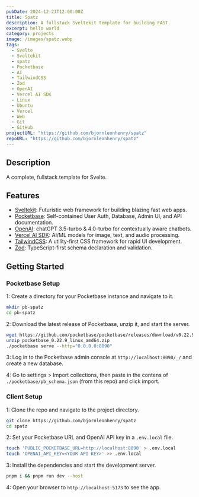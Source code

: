 ```yaml
---
pubDate: 2024-12-21T12:00:00Z
title: Spatz
description: A fullstack Sveltekit template for building FAST.
excerpt: hello world
category: projects
image: /images/spatz.webp
tags:
  - Svelte
  - Sveltekit
  - spatz
  - Pocketbase
  - AI
  - TailwindCSS
  - Zod
  - OpenAI
  - Vercel AI SDK
  - Linux
  - Ubuntu
  - Vercel
  - Web
  - Git
  - GitHub
projectURL: "https://github.com/bjornleonhenry/spatz"
repoURL: "https://github.com/bjornleonhenry/spatz"
---
```


## Description

A complete, fullstack template for Svelte.

## Features

- [Sveltekit](https://kit.svelte.dev/): Futuristic web framework for building blazing fast web apps.
- [Pocketbase](https://pocketbase.io): Self-contained User Auth, Database, Admin UI, and API documentation.
- [OpenAI](https://openai.com): chatGPT 3.5-turbo & 4.0-turbo for contextually aware chatbots.
- [Vercel AI SDK](https://vercel.com/ai): AI/ML models for image, text, and audio processing.
- [TailwindCSS](https://tailwindcss.com): A utility-first CSS framework for rapid UI development.
- [Zod](https://zod.dev): TypeScript-first schema declaration and validation.

## Getting Started

### Pocketbase Setup

1: Create a directory for your Pocketbase instance and navigate to it.

```bash
mkdir pb-spatz
cd pb-spatz
```

2: Download the latest release of Pocketbase, unzip it, and start the server.

```bash
wget https://github.com/pocketbase/pocketbase/releases/download/v0.22.9/pocketbase_0.22.9_linux_amd64.zip
unzip pocketbase_0.22.9_linux_amd64.zip
./pocketbase serve --http="0.0.0.0:8090"
```

3: Log in to the Pocketbase admin console at `http://localhost:8090/_/` and create a new database.

4: Go to settings > Import collections, then paste in the contens of `./pocketbase/pb_schema.json` (from this repo) and click import.

### Client Setup

1: Clone the repo and navigate to the project directory.

```bash
git clone https://github.com/bjornleonhenry/spatz
cd spatz
```

2: Set your Pocketbase URL and OpenAI API key in a `.env.local` file.

```bash
touch 'PUBLIC_POCKETBASE_URL=http://localhost:8090' > .env.local
touch 'OPENAI_API_KEY=<YOUR API KEY>' >> .env.local
```

3: Install the dependencies and start the development server.

```bash
pnpm i && pnpm run dev --host
```

4: Open your browser to `http://localhost:5173` to see the app.
